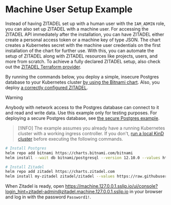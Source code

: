 # Machine User Setup Example

Instead of having ZITADEL set up with a human user with the `IAM_ADMIN` role, you can also set up ZITADEL with a machine user.
For accessing the ZITADEL API immediately after the installation, you can have ZITADEL either create a personal access token or a machine key of type JSON.
The chart creates a Kubernetes secret with the machine user credentials on the first installation of the chart for further use.
With this, you can automate the setup of ZITADEL along with ZITADEL resources like projects, users, and more from scratch.
To achieve a fully declared ZITADEL setup, also check out the [ZITADEL Terraform provider](https://registry.terraform.io/providers/zitadel/zitadel/latest).

By running the commands below, you deploy a simple, insecure Postgres database to your Kubernetes cluster [by using the Bitnami chart](https://artifacthub.io/packages/helm/bitnami/postgresql).
Also, you deploy [a correctly configured ZITADEL](https://artifacthub.io/packages/helm/zitadel/zitadel).

> [!WARNING]
> Anybody with network access to the Postgres database can connect to it and read and write data.
> Use this example only for testing purposes.
> For deploying a secure Postgres database, see [the secure Postgres example](../2-postgres-secure/README.md).

> [!INFO]
> The example assumes you already have a running Kubernetes cluster with a working ingress controller.
> If you don't, [run a local KinD cluster](../99-kind-with-traefik/README.md) before executing the following commands.

```bash
# Install Postgres
helm repo add bitnami https://charts.bitnami.com/bitnami
helm install --wait db bitnami/postgresql --version 12.10.0 --values https://raw.githubusercontent.com/zitadel/zitadel-charts/main/examples/4-machine-user/postgres-values.yaml

# Install Zitadel
helm repo add zitadel https://charts.zitadel.com
helm install my-zitadel zitadel/zitadel --values https://raw.githubusercontent.com/zitadel/zitadel-charts/main/examples/4-machine-user/zitadel-values.yaml
```

When Zitadel is ready, open https://machine.127.0.0.1.sslip.io/ui/console?login_hint=zitadel-admin@zitadel.machine.127.0.0.1.sslip.io in your browser and log in with the password `Password1!`.
